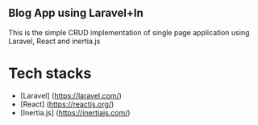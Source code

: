 ## Blog App using Laravel+In

This is the simple CRUD implementation of single page application using Laravel, React and inertia.js

# Tech stacks

- [Laravel] (https://laravel.com/)
- [React] (https://reactjs.org/)
- [Inertia.js] (https://inertiajs.com/)
